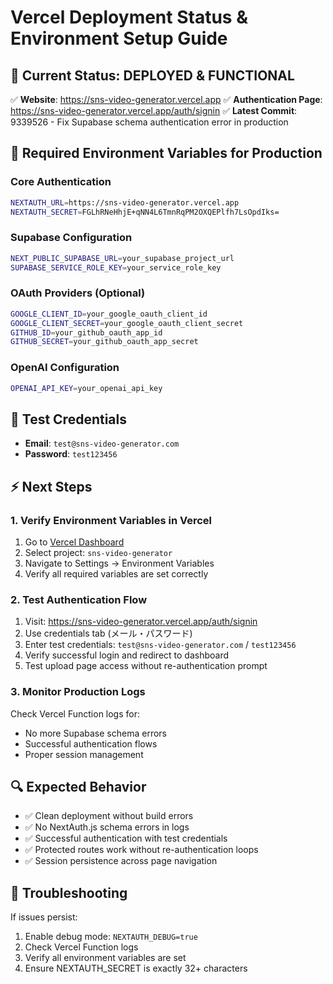 # Vercel Deployment Status & Environment Setup Guide

## 🚀 Current Status: DEPLOYED & FUNCTIONAL

✅ **Website**: https://sns-video-generator.vercel.app
✅ **Authentication Page**: https://sns-video-generator.vercel.app/auth/signin
✅ **Latest Commit**: 9339526 - Fix Supabase schema authentication error in production

## 🔧 Required Environment Variables for Production

### Core Authentication
```bash
NEXTAUTH_URL=https://sns-video-generator.vercel.app
NEXTAUTH_SECRET=FGLhRNeHhjE+qNN4L6TmnRqPM2OXQEPlfh7LsOpdIks=
```

### Supabase Configuration
```bash
NEXT_PUBLIC_SUPABASE_URL=your_supabase_project_url
SUPABASE_SERVICE_ROLE_KEY=your_service_role_key
```

### OAuth Providers (Optional)
```bash
GOOGLE_CLIENT_ID=your_google_oauth_client_id
GOOGLE_CLIENT_SECRET=your_google_oauth_client_secret
GITHUB_ID=your_github_oauth_app_id
GITHUB_SECRET=your_github_oauth_app_secret
```

### OpenAI Configuration
```bash
OPENAI_API_KEY=your_openai_api_key
```

## 📝 Test Credentials
- **Email**: `test@sns-video-generator.com`
- **Password**: `test123456`

## ⚡ Next Steps

### 1. Verify Environment Variables in Vercel
1. Go to [Vercel Dashboard](https://vercel.com/dashboard)
2. Select project: `sns-video-generator`
3. Navigate to Settings → Environment Variables
4. Verify all required variables are set correctly

### 2. Test Authentication Flow
1. Visit: https://sns-video-generator.vercel.app/auth/signin
2. Use credentials tab (メール・パスワード)
3. Enter test credentials: `test@sns-video-generator.com` / `test123456`
4. Verify successful login and redirect to dashboard
5. Test upload page access without re-authentication prompt

### 3. Monitor Production Logs
Check Vercel Function logs for:
- No more Supabase schema errors
- Successful authentication flows
- Proper session management

## 🔍 Expected Behavior
- ✅ Clean deployment without build errors
- ✅ No NextAuth.js schema errors in logs
- ✅ Successful authentication with test credentials
- ✅ Protected routes work without re-authentication loops
- ✅ Session persistence across page navigation

## 🐛 Troubleshooting
If issues persist:
1. Enable debug mode: `NEXTAUTH_DEBUG=true`
2. Check Vercel Function logs
3. Verify all environment variables are set
4. Ensure NEXTAUTH_SECRET is exactly 32+ characters